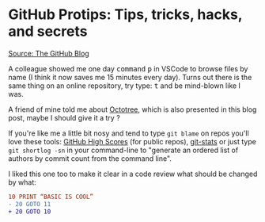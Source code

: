 # GitHub Protips: Tips, tricks, hacks, and secrets

[Source: The GitHub Blog](https://github.blog/2020-04-09-github-protips-tips-tricks-hacks-and-secrets-from-lee-reilly/)

A colleague showed me one day <kbd>command</kbd> <kbd>p</kbd> in VSCode to browse files by name (I think it now saves me 15 minutes every day). Turns out there is the same thing on an online repository, try type: <kbd>t</kbd> and be mind-blown like I was.

A friend of mine told me about [Octotree](https://github.com/ovity/octotree), which is also presented in this blog post, maybe I should give it a try ?

If you're like me a little bit nosy and tend to type `git blame` on repos you'll love these tools:  [GitHub High Scores](https://leereilly.net/github-high-scores/) (for public repos), [git-stats](https://github.com/IonicaBizau/git-stats) or just type `git shortlog -sn` in your command-line to "generate an ordered list of authors by commit count from the command line".

I liked this one too to make it clear in a code review what should be changed by what:

```diff
10 PRINT “BASIC IS COOL”
- 20 GOTO 11
+ 20 GOTO 10
```
